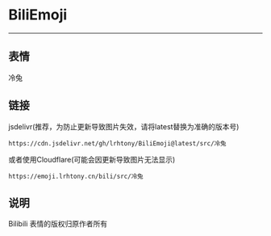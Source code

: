 # BiliEmoji
---
## 表情
冷兔
## 链接
jsdelivr(推荐，为防止更新导致图片失效，请将latest替换为准确的版本号)
```
https://cdn.jsdelivr.net/gh/lrhtony/BiliEmoji@latest/src/冷兔
```
或者使用Cloudflare(可能会因更新导致图片无法显示)
```
https://emoji.lrhtony.cn/bili/src/冷兔
```
## 说明
Bilibili 表情的版权归原作者所有
